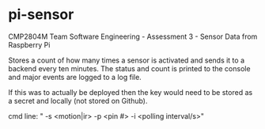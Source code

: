 # pi-sensor
CMP2804M Team Software Engineering - Assessment 3 - Sensor Data from Raspberry Pi

Stores a count of how many times a sensor is activated and sends it to a backend every ten minutes.
The status and count is printed to the console and major events are logged to a log file.

If this was to actually be deployed then the key would need to be stored as a secret and locally (not stored on Github).

cmd line: "<file name> -s <motion|ir> -p <pin #> -i <polling interval/s>"
